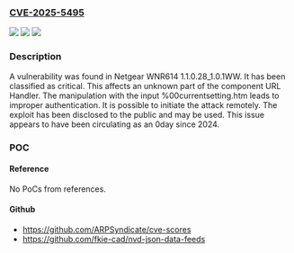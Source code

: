 ### [CVE-2025-5495](https://cve.mitre.org/cgi-bin/cvename.cgi?name=CVE-2025-5495)
![](https://img.shields.io/static/v1?label=Product&message=WNR614&color=blue)
![](https://img.shields.io/static/v1?label=Version&message=%3D%201.1.0.28_1.0.1WW%20&color=brighgreen)
![](https://img.shields.io/static/v1?label=Vulnerability&message=Improper%20Authentication&color=brighgreen)

### Description

A vulnerability was found in Netgear WNR614 1.1.0.28_1.0.1WW. It has been classified as critical. This affects an unknown part of the component URL Handler. The manipulation with the input %00currentsetting.htm leads to improper authentication. It is possible to initiate the attack remotely. The exploit has been disclosed to the public and may be used. This issue appears to have been circulating as an 0day since 2024.

### POC

#### Reference
No PoCs from references.

#### Github
- https://github.com/ARPSyndicate/cve-scores
- https://github.com/fkie-cad/nvd-json-data-feeds

